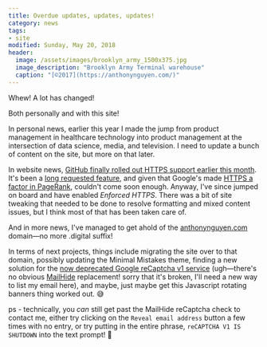 ```yaml
---
title: Overdue updates, updates, updates!
category: news
tags: 
- site
modified: Sunday, May 20, 2018
header:
  image: /assets/images/brooklyn_army_1500x375.jpg
  image_description: "Brooklyn Army Terminal warehouse"
  caption: "[©2017](https://anthonynguyen.com/)"
---
```


Whew! A lot has changed! 

Both personally and with this site!

In personal news, earlier this year I made the jump from product management in healthcare technology into product management at the intersection of data science, media, and television. I need to update a bunch of content on the site, but more on that later.

In website news, [GitHub finally rolled out HTTPS support earlier this month](https://blog.github.com/2018-05-01-github-pages-custom-domains-https/). It's been a [long requested feature](https://github.com/isaacs/github/issues/156), and given that Google's made [HTTPS a factor in PageRank](https://webmasters.googleblog.com/2014/08/https-as-ranking-signal.html), couldn't come soon enough. Anyway, I've since jumped on board and have enabled *Enforced HTTPS*. There was a bit of site tweaking that needed to be done to resolve formatting and mixed content issues, but I think most of that has been taken care of. 

And in more news, I've managed to get ahold of the [anthonynguyen.com](anthonynguyen.com) domain—no more .digital suffix!

In terms of next projects, things include migrating the site over to that domain, possibly updating the Minimal Mistakes theme, finding a new solution for the [now deprecated Google reCaptcha v1 service](https://developers.google.com/recaptcha/docs/faq) (ugh—there's no obvious [MailHide](https://github.com/google/recaptcha/issues/221) replacement! sorry that it's broken, I'll need a new way to list my email here), and maybe, just maybe get this Javascript rotating banners thing worked out. :sweat_smile:

ps - technically, you *can* still get past the MailHide reCaptcha check to contact me, either try clicking on the `Reveal email address` button a few times with no entry, or try putting in the entire phrase, `reCAPTCHA V1 IS SHUTDOWN` into the text prompt! :grimacing: